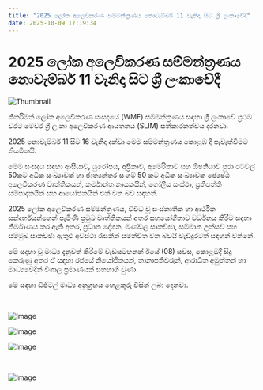 ```yaml
---
title: "2025 ලෝක අලෙවිකරණ සම්මන්ත්‍රණය නොවැම්බර් 11 වැනිදා සිට ශ්‍රී ලංකාවේදී"
date: 2025-10-09 17:19:34
---
```


# 2025 ලෝක අලෙවිකරණ සම්මන්ත්‍රණය නොවැම්බර් 11 වැනිදා සිට ශ්‍රී ලංකාවේදී

![Thumbnail](https://helakuru.sgp1.cdn.digitaloceanspaces.com/esana/images/lib/Slim-Thumb-1.jpg)

කීර්තිමත් ලෝක අලෙවිකරණ සංසදයේ (WMF) සම්මන්ත්‍රණය සඳහා ශ්‍රී ලංකාවේ ප්‍රථම වරට මෙවර ශ්‍රී ලංකා අලෙවිකරණ ආයතනය (SLIM) සත්කාරකත්වය දරනවා.

2025 නොවැම්බර් 11 සිට 16 වැනිදා දක්වා මෙම සම්මන්ත්‍රණය කොළඹ දී පැවැත්වීමට නියමිතයි.

මෙම සංසදය සඳහා ආසියාව, යුරෝපය, අප්‍රිකාව, අමෙරිකාව සහ ඕෂනියාව පුරා රටවල් 50කට අධික සංඛ්‍යාවක් හා ජාත්‍යන්තර සංගම් 50 කට අධික සංඛ්‍යාවක ජ්‍යෙෂ්ඨ අලෙවිකරණ වෘත්තිකයන්, කර්මාන්ත නායකයින්, ගෝලීය සංස්ථා, ප්‍රතිපත්ති සම්පාදකයින් සහ ආයෝජකයින් එක් වන බව සඳහන්.

2025 ලෝක අලෙවිකරණ සම්මන්ත්‍රණය, විවිධ වූ සංස්කෘතික හා ආර්ථික සන්දර්භයන්ගෙන් පැමිණි ප්‍රමුඛ වෘත්තිකයන් අතර සහයෝගීතාව වර්ධනය කිරීම සඳහා නිර්මාණය කර ඇති අතර, ප්‍රධාන දේශන, මණ්ඩල සාකච්ඡා, සම්මාන උත්සව සහ සම්මුඛ සාකච්ඡා ඇතුළු අවස්ථා රැසකින් සමන්විත වන බවයි වැඩිදුරටත් සඳහන් වන්නේ.

මේ සදහා වූ මාධ්‍ය දැනුවත් කිරීමේ වැඩසටහනක් ඊයේ (08) සවස, කොළඹදී සිදු කෙරුණු අතර ඒ සඳහා රජයේ නියෝජිතයන්, තානාපතිවරුන්, ආරාධිත අමුත්තන් හා මාධ්‍යවේදීන් විශාල ප්‍රමාණයක් සහභාගී වුණා.

මේ සඳහා ඩිජිටල් මාධ්‍ය අනුග්‍රහය හෙළකුරු විසින් ලබා දෙනවා.

 

![Image](https://helakuru.sgp1.cdn.digitaloceanspaces.com/esana/images/68e79637a79b6pdf_page_0.jpeg)

![Image](https://helakuru.sgp1.cdn.digitaloceanspaces.com/esana/images/68e79637b803epdf_page_1.jpeg)

![Image](https://helakuru.sgp1.cdn.digitaloceanspaces.com/esana/images/68e79637c3537pdf_page_2.jpeg)

 

![Image](https://helakuru.sgp1.cdn.digitaloceanspaces.com/esana/images/68e7a48acd5aapdf_page_0.jpeg)

